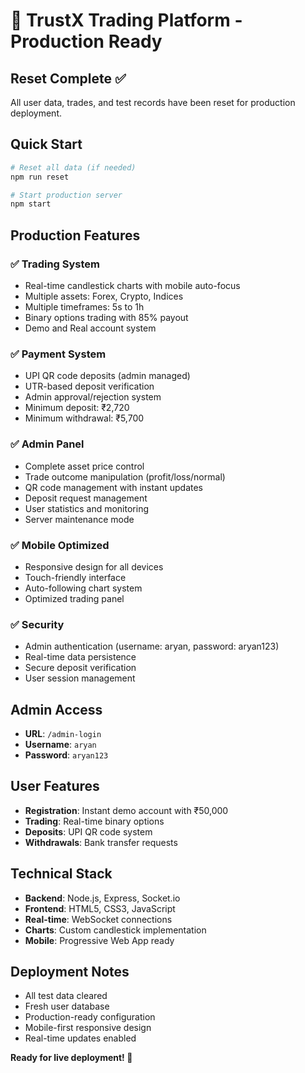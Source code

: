 # 🚀 TrustX Trading Platform - Production Ready

## Reset Complete ✅

All user data, trades, and test records have been reset for production deployment.

## Quick Start

```bash
# Reset all data (if needed)
npm run reset

# Start production server
npm start
```

## Production Features

### ✅ **Trading System**
- Real-time candlestick charts with mobile auto-focus
- Multiple assets: Forex, Crypto, Indices
- Multiple timeframes: 5s to 1h
- Binary options trading with 85% payout
- Demo and Real account system

### ✅ **Payment System**
- UPI QR code deposits (admin managed)
- UTR-based deposit verification
- Admin approval/rejection system
- Minimum deposit: ₹2,720
- Minimum withdrawal: ₹5,700

### ✅ **Admin Panel**
- Complete asset price control
- Trade outcome manipulation (profit/loss/normal)
- QR code management with instant updates
- Deposit request management
- User statistics and monitoring
- Server maintenance mode

### ✅ **Mobile Optimized**
- Responsive design for all devices
- Touch-friendly interface
- Auto-following chart system
- Optimized trading panel

### ✅ **Security**
- Admin authentication (username: aryan, password: aryan123)
- Real-time data persistence
- Secure deposit verification
- User session management

## Admin Access
- **URL**: `/admin-login`
- **Username**: `aryan`
- **Password**: `aryan123`

## User Features
- **Registration**: Instant demo account with ₹50,000
- **Trading**: Real-time binary options
- **Deposits**: UPI QR code system
- **Withdrawals**: Bank transfer requests

## Technical Stack
- **Backend**: Node.js, Express, Socket.io
- **Frontend**: HTML5, CSS3, JavaScript
- **Real-time**: WebSocket connections
- **Charts**: Custom candlestick implementation
- **Mobile**: Progressive Web App ready

## Deployment Notes
- All test data cleared
- Fresh user database
- Production-ready configuration
- Mobile-first responsive design
- Real-time updates enabled

**Ready for live deployment! 🎉**